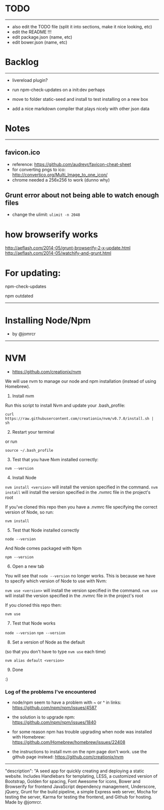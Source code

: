 # TODO
________


- also edit the TODO file (split it into sections, make it nice looking, etc)
- edit the README !!!
- edit package.json (name, etc)
- edit bower.json (name, etc)



# Backlog
___________

- livereload plugin?

- run npm-check-updates on a init:dev perhaps

- move to folder static-seed and install to test installing on a new box


- add a nice markdown compiler that plays nicely with other json data



# Notes
_________

## favicon.ico
- reference: https://github.com/audreyr/favicon-cheat-sheet
- for converting pngs to ico: http://convertico.org/Multi_Image_to_one_icon/
- chrome needed a 256x256 to work (dunno why)

## Grunt error about not being able to watch enough files
- change the ulimit: `ulimit -n 2048`



# how browserify works
http://aeflash.com/2014-05/grunt-browserify-2-x-update.html
http://aeflash.com/2014-05/watchify-and-grunt.html


# For updating:

npm-check-updates

npm outdated


_______________________

# Installing Node/Npm
- by @jomrcr
_______________________

# NVM
- https://github.com/creationix/nvm

We will use nvm to manage our node and npm installation (instead of using Homebrew).

1. Install nvm

Run this script to install Nvm and update your .bash_profile:

`curl https://raw.githubusercontent.com/creationix/nvm/v0.7.0/install.sh | sh`

2. Restart your terminal

or run

`source ~/.bash_profile`

3. Test that you have Nvm installed correctly:

`nvm --version`

4. Install Node

`nvm install <version>` will install the version specified in the command.
`nvm install` will install the version specified in the .nvmrc file in the project's root

If you've cloned this repo then you have a .nvmrc file specifying the correct version of Node, so run:

`nvm install`

5. Test that Node installed correctly

`node --version`

And Node comes packaged with Npm

`npm --version`

6. Open a new tab

You will see that `node --version` no longer works. This is because we have to specify which version of Node to use with Nvm:

`nvm use <version>` will install the version specified in the command.
`nvm use` will install the version specified in the .nvmrc file in the project's root

If you cloned this repo then:

`nvm use`

7. Test that Node works

`node --version`
`npm --version`

8. Set a version of Node as the default

(so that you don't have to type `nvm use` each time)

`nvm alias default <version>`

9. Done

:)






### Log of the problems I've encountered

- node/npm seem to have a problem with ~ or ^ in links: https://github.com/npm/npm/issues/4587

- the solution is to upgrade npm: https://github.com/npm/npm/issues/1840

- for some reason npm has trouble upgrading when node was installed with Homebrew: https://github.com/Homebrew/homebrew/issues/22408

- the instructions to install nvm on the npm page don't work. use the github page instead: https://github.com/creationix/nvm



_____________________________________________________________________














"description": "A seed app for quickly creating and deploying a static website. Includes Handlebars for templating, LESS, a customized version of Bootstrap, Golden for spacing, Font Awesome for icons, Bower and Browserify for frontend JavaScript dependency management, Underscore, jQuery, Grunt for the build pipeline, a simple Express web server, Mocha for testing the server, Karma for testing the frontend, and Github for hosting. Made by @jomrcr.